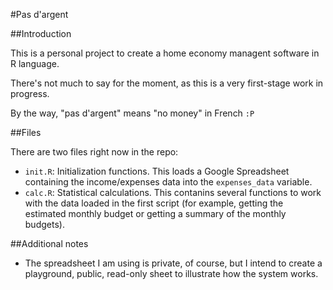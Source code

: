 #Pas d'argent

##Introduction

This is a personal project to create a home economy managent software in R language.

There's not much to say for the moment, as this is a very first-stage work in progress.

By the way, "pas d'argent" means "no money" in French `:P`

##Files

There are two files right now in the repo:

* `init.R`: Initialization functions. This loads a Google Spreadsheet containing the income/expenses data into the `expenses_data` variable.
* `calc.R`: Statistical calculations. This contanins several functions to work with the data loaded in the first script (for example, getting the estimated monthly budget or getting a summary of the monthly budgets).

##Additional notes

* The spreadsheet I am using is private, of course, but I intend to create a playground, public, read-only sheet to illustrate how the system works.